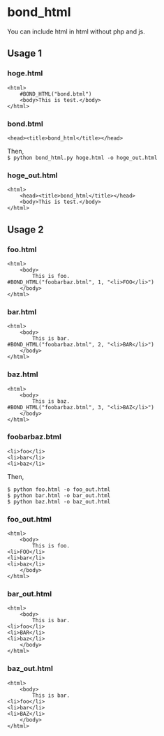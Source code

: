 # bond_html
You can include html in html without php and js.
## Usage 1
### hoge.html
```
<html>
	#BOND_HTML("bond.btml")
	<body>This is test.</body>
</html>
```
### bond.btml
```
<head><title>bond_html</title></head>
```  
Then,  
```$ python bond_html.py hoge.html -o hoge_out.html```
### hoge_out.html
```
<html>
	<head><title>bond_html</title></head>
	<body>This is test.</body>
</html>
```
## Usage 2
### foo.html
```
<html>
	<body>
		This is foo.
#BOND_HTML("foobarbaz.btml", 1, "<li>FOO</li>")
	</body>
</html>
```
### bar.html
```
<html>
	<body>
		This is bar.
#BOND_HTML("foobarbaz.btml", 2, "<li>BAR</li>")
	</body>
</html>
```
### baz.html
```
<html>
	<body>
		This is baz.
#BOND_HTML("foobarbaz.btml", 3, "<li>BAZ</li>")
	</body>
</html>
```
### foobarbaz.btml
```
<li>foo</li>
<li>bar</li>
<li>baz</li>
```  
Then,  
```
$ python foo.html -o foo_out.html
$ python bar.html -o bar_out.html
$ python baz.html -o baz_out.html
```
### foo_out.html
```
<html>
	<body>
		This is foo.
<li>FOO</li>
<li>bar</li>
<li>baz</li>
	</body>
</html>
```
### bar_out.html
```
<html>
	<body>
		This is bar.
<li>foo</li>
<li>BAR</li>
<li>baz</li>
	</body>
</html>
```
### baz_out.html
```
<html>
	<body>
		This is bar.
<li>foo</li>
<li>bar</li>
<li>BAZ</li>
	</body>
</html>
```
